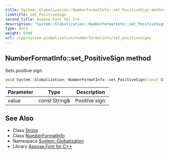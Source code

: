 ```yaml
---
title: System::Globalization::NumberFormatInfo::set_PositiveSign method
linktitle: set_PositiveSign
second_title: Aspose.Font for C++
description: 'System::Globalization::NumberFormatInfo::set_PositiveSign method. Sets positive sign in C++.'
type: docs
weight: 5900
url: /cpp/system.globalization/numberformatinfo/set_positivesign/
---
```

## NumberFormatInfo::set_PositiveSign method


Sets positive sign.

```cpp
void System::Globalization::NumberFormatInfo::set_PositiveSign(const String &value)
```


| Parameter | Type | Description |
| --- | --- | --- |
| value | const String\& | Positive sign. |

## See Also

* Class [String](../../../system/string/)
* Class [NumberFormatInfo](../)
* Namespace [System::Globalization](../../)
* Library [Aspose.Font for C++](../../../)
